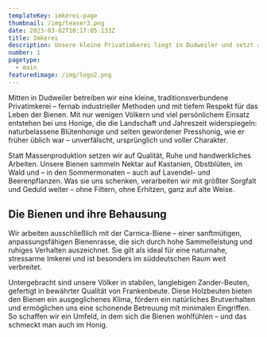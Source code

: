 ```yaml
---
templateKey: imkerei-page
thumbnail: /img/teaser3.png
date: 2023-03-02T10:17:05.133Z
title: Imkerei
description: Unsere kleine Privatimkerei liegt in Dudweiler und setzt auf naturnahe Bienenhaltung mit wenigen Völkern. Wir produzieren Blüten- und Presshonig nach alter Handwerkstradition – unverfälscht, regional und mit viel Sorgfalt. Unsere sanftmütigen Carnica-Bienen leben in hochwertigen Zander-Beuten von Frankenbeute und schenken uns einen Honig, der die Vielfalt der Dudweiler Natur in sich trägt.
number: 1
pagetype:
  - main
featuredimage: /img/logo2.png
---
```


Mitten in Dudweiler betreiben wir eine kleine, traditionsverbundene Privatimkerei – fernab industrieller Methoden und mit tiefem Respekt für das Leben der Bienen. Mit nur wenigen Völkern und viel persönlichem Einsatz entstehen bei uns Honige, die die Landschaft und Jahreszeit widerspiegeln: naturbelassene Blütenhonige und selten gewordener Presshonig, wie er früher üblich war – unverfälscht, ursprünglich und voller Charakter.

Statt Massenproduktion setzen wir auf Qualität, Ruhe und handwerkliches Arbeiten. Unsere Bienen sammeln Nektar auf Kastanien, Obstblüten, im Wald und – in den Sommermonaten – auch auf Lavendel- und Beerenpflanzen. Was sie uns schenken, verarbeiten wir mit größter Sorgfalt und Geduld weiter – ohne Filtern, ohne Erhitzen, ganz auf alte Weise.

## Die Bienen und ihre Behausung

Wir arbeiten ausschließlich mit der Carnica-Biene – einer sanftmütigen, anpassungsfähigen Bienenrasse, die sich durch hohe Sammelleistung und ruhiges Verhalten auszeichnet. Sie gilt als ideal für eine naturnahe, stressarme Imkerei und ist besonders im süddeutschen Raum weit verbreitet.

Untergebracht sind unsere Völker in stabilen, langlebigen Zander-Beuten, gefertigt in bewährter Qualität von Frankenbeute. Diese Holzbeuten bieten den Bienen ein ausgeglichenes Klima, fördern ein natürliches Brutverhalten und ermöglichen uns eine schonende Betreuung mit minimalen Eingriffen. So schaffen wir ein Umfeld, in dem sich die Bienen wohlfühlen – und das schmeckt man auch im Honig.


